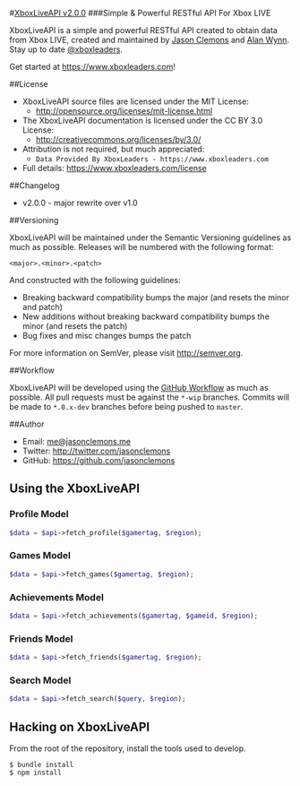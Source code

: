 #[XboxLiveAPI v2.0.0](https://www.xboxleaders.com)
###Simple & Powerful RESTful API For Xbox LIVE

XboxLiveAPI is a simple and powerful RESTful API created to obtain data from Xbox LIVE, created and
maintained by [Jason Clemons](http://twitter.com/jasonclemons) and [Alan Wynn](http://twitter.com/djekl).
Stay up to date [@xboxleaders](http://twitter.com/xboxleaders).

Get started at https://www.xboxleaders.com!

##License
- XboxLiveAPI source files are licensed under the MIT License:
  - http://opensource.org/licenses/mit-license.html
- The XboxLiveAPI documentation is licensed under the CC BY 3.0 License:
  - http://creativecommons.org/licenses/by/3.0/
- Attribution is not required, but much appreciated:
  - `Data Provided By XboxLeaders - https://www.xboxleaders.com`
- Full details: https://www.xboxleaders.com/license

##Changelog
- v2.0.0 - major rewrite over v1.0

##Versioning

XboxLiveAPI will be maintained under the Semantic Versioning guidelines as much as possible. Releases will be numbered with the following format:

`<major>.<minor>.<patch>`

And constructed with the following guidelines:

* Breaking backward compatibility bumps the major (and resets the minor and patch)
* New additions without breaking backward compatibility bumps the minor (and resets the patch)
* Bug fixes and misc changes bumps the patch

For more information on SemVer, please visit http://semver.org.

##Workflow

XboxLiveAPI will be developed using the [GitHub Workflow](http://scottchacon.com/2011/08/31/github-flow.html) as much as possible. All pull requests
must be against the `*-wip` branches. Commits will be made to `*.0.x-dev` branches before being pushed to `master`.

##Author
- Email: me@jasonclemons.me
- Twitter: http://twitter.com/jasonclemons
- GitHub: https://github.com/jasonclemons


## Using the XboxLiveAPI

### Profile Model

```php
$data = $api->fetch_profile($gamertag, $region);
```

### Games Model

```php
$data = $api->fetch_games($gamertag, $region);
```

### Achievements Model

```php
$data = $api->fetch_achievements($gamertag, $gameid, $region);
```

### Friends Model

```php
$data = $api->fetch_friends($gamertag, $region);
```

### Search Model

```php
$data = $api->fetch_search($query, $region);
```

## Hacking on XboxLiveAPI

From the root of the repository, install the tools used to develop.

    $ bundle install
    $ npm install

